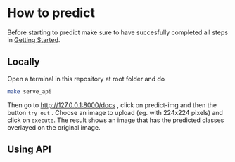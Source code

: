 # How to predict

Before starting to predict make sure to have succesfully completed all steps in [Getting Started](./getting_started.md).

## Locally

Open a terminal in this repository at root folder and do
```bash
make serve_api
```

Then go to http://127.0.0.1:8000/docs , click on predict-img and then the button `try out` . Choose an image to upload (eg. with 224x224 pixels) and click on `execute`. The result shows an image that has the predicted classes overlayed on the original image.

## Using API
